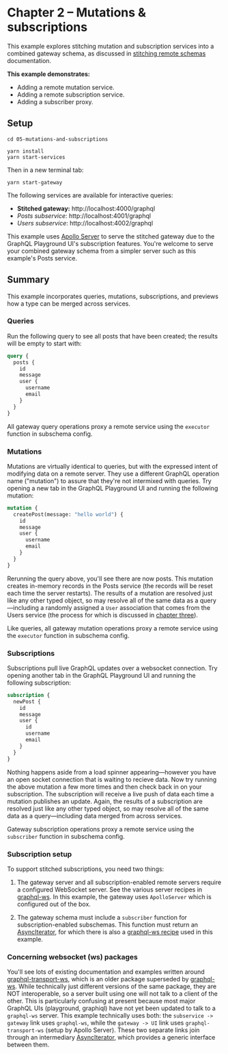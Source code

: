 # Chapter 2 – Mutations &amp; subscriptions

This example explores stitching mutation and subscription services into a combined gateway schema, as discussed in [stitching remote schemas](https://www.graphql-tools.com/docs/stitch-combining-schemas#stitching-remote-schemas) documentation.

**This example demonstrates:**

- Adding a remote mutation service.
- Adding a remote subscription service.
- Adding a subscriber proxy.

## Setup

```shell
cd 05-mutations-and-subscriptions

yarn install
yarn start-services
```

Then in a new terminal tab:

```shell
yarn start-gateway
```

The following services are available for interactive queries:

- **Stitched gateway:** http://localhost:4000/graphql
- _Posts subservice_: http://localhost:4001/graphql
- _Users subservice_: http://localhost:4002/graphql

This example uses [Apollo Server](https://github.com/apollographql/apollo-server) to serve the stitched gateway due to the GraphQL Playground UI's subscription features. You're welcome to serve your combined gateway schema from a simpler server such as this example's Posts service.

## Summary

This example incorporates queries, mutations, subscriptions, and previews how a type can be merged across services.

### Queries

Run the following query to see all posts that have been created; the results will be empty to start with:

```graphql
query {
  posts {
    id
    message
    user {
      username
      email
    }
  }
}
```

All gateway query operations proxy a remote service using the `executor` function in subschema config.

### Mutations

Mutations are virtually identical to queries, but with the expressed intent of modifying data on a remote server. They use a different GraphQL operation name ("mutation") to assure that they're not intermixed with queries. Try opening a new tab in the GraphQL Playground UI and running the following mutation:

```graphql
mutation {
  createPost(message: "hello world") {
    id
    message
    user {
      username
      email
    }
  }
}
```

Rerunning the query above, you'll see there are now posts. This mutation creates in-memory records in the Posts service (the records will be reset each time the server restarts). The results of a mutation are resolved just like any other typed object, so may resolve all of the same data as a query&mdash;including a randomly assigned a `User` association that comes from the Users service (the process for which is discussed in [chapter three](#)).

Like queries, all gateway mutation operations proxy a remote service using the `executor` function in subschema config.

### Subscriptions

Subscriptions pull live GraphQL updates over a websocket connection. Try opening another tab in the GraphQL Playground UI and running the following subscription:

```graphql
subscription {
  newPost {
    id
    message
    user {
      id
      username
      email
    }
  }
}
```

Nothing happens aside from a load spinner appearing&mdash;however you have an open socket connection that is waiting to recieve data. Now try running the above mutation a few more times and then check back in on your subscription. The subscription will receive a live push of data each time a mutation publishes an update. Again, the results of a subscription are resolved just like any other typed object, so may resolve all of the same data as a query&mdash;including data merged from across services.

Gateway subscription operations proxy a remote service using the `subscriber` function in subschema config.

### Subscription setup

To support stitched subscriptions, you need two things:

1. The gateway server and all subscription-enabled remote servers require a configured WebSocket server. See the various server recipes in [graphql-ws](https://github.com/enisdenjo/graphql-ws#recipes). In this example, the gateway uses `ApolloServer` which is configured out of the box.

2. The gateway schema must include a `subscriber` function for subscription-enabled subschemas. This function must return an [AsyncIterator](https://developer.mozilla.org/en-US/docs/Web/JavaScript/Reference/Global_Objects/Symbol/asyncIterator), for which there is also a [graphql-ws recipe](https://github.com/enisdenjo/graphql-ws#async-iterator) used in this example.

### Concerning websocket (ws) packages

You'll see lots of existing documentation and examples written around [graphql-transport-ws](https://www.npmjs.com/package/graphql-transport-ws), which is an older package superseded by [graphql-ws](https://www.npmjs.com/package/graphql-ws). While technically just different versions of the same package, they are NOT interoperable, so a server built using one will not talk to a client of the other. This is particularly confusing at present because most major GraphQL UIs (playground, graphiql) have not yet been updated to talk to a `graphql-ws` server. This example technically uses both: the `subservice -> gateway` link uses `graphql-ws`, while the `gateway -> UI` link uses `graphql-transport-ws` (setup by Apollo Server). These two separate links join through an intermediary [AsyncIterator](https://developer.mozilla.org/en-US/docs/Web/JavaScript/Reference/Global_Objects/Symbol/asyncIterator), which provides a generic interface between them.
